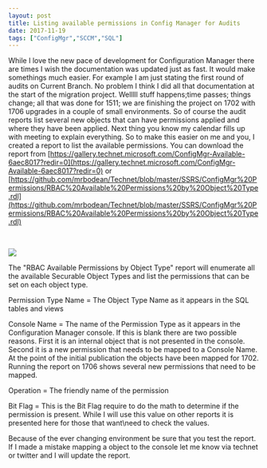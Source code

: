```yaml
---
layout: post
title: Listing available permissions in Config Manager for Audits
date: 2017-11-19
tags: ["ConfigMgr","SCCM","SQL"]
---
```


While I love the new pace of development for Configuration Manager there are times I wish the documentation was updated just as fast. It would make somethings much easier. For example I am just stating the first round of audits on Current Branch. No problem I think I did all that documentation at the start of the migration project. Welllll stuff happens;time passes; things change; all that was done for 1511; we are finishing the project on 1702 with 1706 upgrades in a couple of small environments. So of course the audit reports list several new objects that can have permissions applied and where they have been applied. Next thing you know my calendar fills up with meeting to explain everything.  So to make this easier on me and you, I created a report to list the available permissions. You can download the report from [https://gallery.technet.microsoft.com/ConfigMgr-Available-6aec8017?redir=0](https://gallery.technet.microsoft.com/ConfigMgr-Available-6aec8017?redir=0) or [https://github.com/mrbodean/Technet/blob/master/SSRS/ConfigMgr%20Permissions/RBAC%20Available%20Permissions%20by%20Object%20Type.rdl](https://github.com/mrbodean/Technet/blob/master/SSRS/ConfigMgr%20Permissions/RBAC%20Available%20Permissions%20by%20Object%20Type.rdl)

&nbsp;

![]({{site.url}}/{{site.baseurl}}/media/AvailablePermsReport.jpg)

The "RBAC Available Permissions by Object Type" report will enumerate all the available Securable Object Types and list the permissions that can be set on each object type.

Permission Type Name = The Object Type Name as it appears in the SQL tables and views

Console Name = The name of the Permission Type as it appears in the Configuration Manager console. If this is blank there are two possible reasons. First it is an internal object that is not presented in the console. Second it is a new permission that needs to be mapped to a Console Name. At the point of the initial publication the objects have been mapped for 1702. Running the report on 1706 shows several new permissions that need to be mapped.

Operation = The friendly name of the permission

Bit Flag = This is the Bit Flag require to do the math to determine if the permission is present. While I will use this value on other reports it is presented here for those that want\need to check the values.

Because of the ever changing environment be sure that you test the report. If I made a mistake mapping a object to the console let me know via technet or twitter and I will update the report.